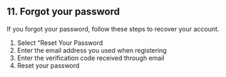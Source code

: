 ## 11. Forgot your password

If you forgot your password, follow these steps to recover your account.  

1. Select “Reset Your Password  
2. Enter the email address you used when registering  
3. Enter the verification code received through email  
4. Reset your password  
